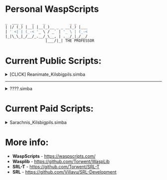 # Personal WaspScripts
 ```pascal
 _  ___ _    _    _           _ _
| |/ (_) |__| |__(_)__ _ _ __(_) |___
| ' <| | (_-< '_ \ / _` | '_ \ | (_-<
|_|\_\_|_/__/_.__/_\__, | .__/_|_/__/
                   |___/|_| THE PROFESSOR
 ```

# Current Public Scripts:
<details>
<summary>[CLICK] Reanimate_Kilsbigpils.simba</summary>
<br>
I recommend for you to watch this video before you use this script:<br> https://www.youtube.com/watch?v=2eP6WPHqPBk
 
## Features:
```
- Uses a Custom World Hopper Handler (**TLDR:** You can choose your desired world regions, or you can use your own CUSTOM list):
  -- You can Enable/Disable World Hopping.
  -- You can Enable/Disable Total Level World Hopping.
  -- Regions: EU, NAEast, NAWest, AUS.
  -- Configurable CUSTOM World List.

- Automatically:
  -- Detects if the user has a anti-fire shield equipped to fight Ensouled Dragon Heads.
  -- Detects if the user is wearing a Serpentine helm to fight Ensouled Kalphite Heads.
     --- In case the user is not wearing it, then it will withdraw the Antipoison you specified in the settings.
  -- Uses the correct Prayer Protection if it's enabled in the settings.
     --- Make sure you have the required Prayer level to use Protect from Melee and/or Protect from Missile (if you don't it will also detect this).
  -- Detect most stuff that you might do wrong and stop the script, telling you what was the cause.
  -- Teleports to the bank you specified in the settings if your health is below 30%.

- [3] Supported Bank locations:
  -- Castle Wars, Ferox Enclave, Grand Exchange.

- [2] Supported Travel methods:
  -- Arceus Library and Fairy Ring (Requires Ardougne Cape 1..4);
    --- Automatically detects if you have Elite Lumbridge Diaries before using the Fairy Ring travel method.
      ---- You also require having pre-purchased the fairy ring unlock. (Check the osrs wiki if you are unsure).

- You can Enable/Disable use of Food and/or Prayer pots.
  -- You can also specify what food to use and the amount.

- Experimental Summoning spot (Works best with 1 tile sized Monsters).

- For bigger monsters, it will use a different method of tile clicking to Summon the Ensouled Heads to avoid issues. (ONLY if ExperimentalSummonSpot is disabled).

- You can make extra changes if you know what you are doing inside the "Init" procedure. 
```
## Requirements:
```
- Start in one of the supported bank locations.
- Set EXP Bar to PRAYER ONLY. NOT TOTAL SKILLS (If you want accurate Exp/Hr reports).
- Have your equipment and weapon pre-equiped.
- Have your desired Ensouled Head in your bank.
- Have the Fairy ring near the altar unlock if using it (Search for it on reddit/youtube if needed).
- Have a Ring of Dueling if using the Castle Wars/Ferox Enclave bank, alternatively, a Ring of Wealth if using the Grand Exchange.
- Script Settings are located between:
{............-= [   -SETTINGS START-   ] =-............}
{.............-= [   -SETTINGS END-   ] =-.............}
- Instructions/Descriptions for each element are also present after each "//".
```

## Recommendation:
```
- Ferox is the best bank due to the Rejuv. Pool.
- If you are fighting something like Abyssal demons, use the experimental spot. Gives the best results.
- Big monsters like Dragons and Kalphites might be a bit buggy due to their size.
- Check the official OSRS Wiki for more info:
https://oldschool.runescape.wiki/w/Pay-to-play_Prayer_training#Reanimating_ensouled_heads 
```

## Credits/Script Signature
```
 _  ___ _    _    _           _ _
| |/ (_) |__| |__(_)__ _ _ __(_) |___
| ' <| | (_-< '_ \ / _` | '_ \ | (_-<
|_|\_\_|_/__/_.__/_\__, | .__/_|_/__/
                   |___/|_| THE PROFESSOR
        Dark Altar Reanimate

            -[Credits]-
   @SimonK, @Skunkworks, @Student,
@Club XJ, @sebastiaan, @CanadianJames, @TazE

- A big thanks to all the amazing wasp devs who answered my #chat questions!
- Ty to SimonK for letting me rebuild/remake his old reanimate script!
- Ty to Majora for collecting the osrs world numbers per region.
- Ty to Unit for testing the script.
- Ty to Torwent and Olly for the procedure/function recommendations, specially  with the ferox pool.
```
</details>
<hr>
<details>
<summary>????.simba</summary>
 
## Easter Egg:
![alt text](https://cdn.discordapp.com/attachments/795609366270574603/1191089170484047992/image.png?ex=65b6a03b&is=65a42b3b&hm=e8013c78bb444683759ce75ec1c8841cf630b345688aff8a7eaa2e78d9fe41b8&)
</details>

# Current Paid Scripts:
<details>
<summary>Sarachnis_Kilsbigpils.simba</summary>
 
## Requirements:
```pascal
Hey Seb nice mole pet btw
```
</details>

# More info:
* <b>WaspScripts</b> - https://waspscripts.com/ <br>
* <b>Wasplib</b> - https://github.com/Torwent/WaspLib <br>
* <b>SRL-T</b> - https://github.com/Torwent/SRL-T <br>
* <b>SRL</b> - https://github.com/Villavu/SRL-Development <br>

